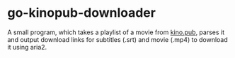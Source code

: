 # go-kinopub-downloader

A small program, which takes a playlist of a movie from [kino.pub](https://kino.pub), parses it and output download links for subtitles (.srt) and movie (.mp4) to download it using aria2.
